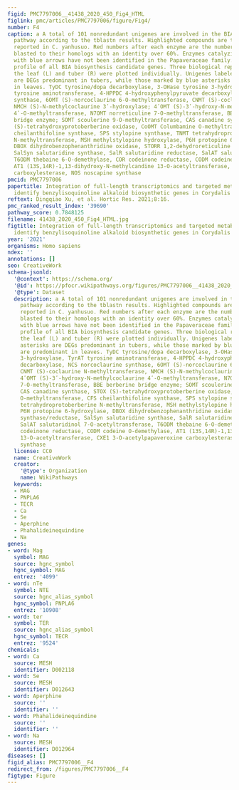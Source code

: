 ```yaml
---
figid: PMC7797006__41438_2020_450_Fig4_HTML
figlink: pmc/articles/PMC7797006/figure/Fig4/
number: F4
caption: a A total of 101 nonredundant unigenes are involved in the BIA biosynthetic
  pathway according to the tblastn results. Highlighted compounds are those previously
  reported in C. yanhusuo. Red numbers after each enzyme are the number of unigenes
  blasted to their homologs with an identity over 60%. Enzymes catalyzing reactions
  with blue arrows have not been identified in the Papaveraceae family. b Expression
  profile of all BIA biosynthesis candidate genes. Three biological replicates from
  the leaf (L) and tuber (R) were plotted individually. Unigenes labeled by red asterisks
  are DEGs predominant in tubers, while those marked by blue asterisks are predominant
  in leaves. TyDC tyrosine/dopa decarboxylase, 3-OHase tyrosine 3-hydroxylase, TyrAT
  tyrosine aminotransferase, 4-HPPDC 4-hydroxyphenylpyruvate decarboxylase, NCS norcoclaurine
  synthase, 6OMT (S)-norcoclaurine 6-O-methyltransferase, CNMT (S)-coclaurine N-methyltransferase,
  NMCH (S)-N-methylcoclaurine 3ʹ-hydroxylase; 4ʹOMT (S)-3ʹ-hydroxy-N-methylcoclaurine
  4ʹ-O-methyltransferase, N7OMT norreticuline 7-O-methyltransferase, BBE berberine
  bridge enzyme; SOMT scoulerine 9-O-methyltransferase, CAS canadine synthase, STOX
  (S)-tetrahydroxyprotoberberine oxidase, CoOMT Columbamine O-methyltransferase, CFS
  cheilanthifoline synthase, SPS stylopine synthase, TNMT tetrahydroprotoberberine
  N-methyltransferase, MSH methylstylopine hydroxylase, P6H protopine 6-hydroxylase,
  DBOX dihydrobenzophenanthridine oxidase, STORR 1,2-dehydroreticuline synthase/reductase,
  SalSyn salutaridine synthase, SalR salutaridine reductase, SalAT salutaridinol 7-O-acetyltransferase,
  T6ODM thebaine 6-O-demethylase, COR codeinone reductase, CODM codeine O-demethylase,
  AT1 (13S,14R)-1,13-dihydroxy-N-methylcandine 13-O-acetyltransferase, CXE1 3-O-acetylpapaveroxine
  carboxylesterase, NOS noscapine synthase
pmcid: PMC7797006
papertitle: Integration of full-length transcriptomics and targeted metabolomics to
  identify benzylisoquinoline alkaloid biosynthetic genes in Corydalis yanhusuo.
reftext: Dingqiao Xu, et al. Hortic Res. 2021;8:16.
pmc_ranked_result_index: '39690'
pathway_score: 0.7848125
filename: 41438_2020_450_Fig4_HTML.jpg
figtitle: Integration of full-length transcriptomics and targeted metabolomics to
  identify benzylisoquinoline alkaloid biosynthetic genes in Corydalis yanhusuo
year: '2021'
organisms: Homo sapiens
ndex: ''
annotations: []
seo: CreativeWork
schema-jsonld:
  '@context': https://schema.org/
  '@id': https://pfocr.wikipathways.org/figures/PMC7797006__41438_2020_450_Fig4_HTML.html
  '@type': Dataset
  description: a A total of 101 nonredundant unigenes are involved in the BIA biosynthetic
    pathway according to the tblastn results. Highlighted compounds are those previously
    reported in C. yanhusuo. Red numbers after each enzyme are the number of unigenes
    blasted to their homologs with an identity over 60%. Enzymes catalyzing reactions
    with blue arrows have not been identified in the Papaveraceae family. b Expression
    profile of all BIA biosynthesis candidate genes. Three biological replicates from
    the leaf (L) and tuber (R) were plotted individually. Unigenes labeled by red
    asterisks are DEGs predominant in tubers, while those marked by blue asterisks
    are predominant in leaves. TyDC tyrosine/dopa decarboxylase, 3-OHase tyrosine
    3-hydroxylase, TyrAT tyrosine aminotransferase, 4-HPPDC 4-hydroxyphenylpyruvate
    decarboxylase, NCS norcoclaurine synthase, 6OMT (S)-norcoclaurine 6-O-methyltransferase,
    CNMT (S)-coclaurine N-methyltransferase, NMCH (S)-N-methylcoclaurine 3ʹ-hydroxylase;
    4ʹOMT (S)-3ʹ-hydroxy-N-methylcoclaurine 4ʹ-O-methyltransferase, N7OMT norreticuline
    7-O-methyltransferase, BBE berberine bridge enzyme; SOMT scoulerine 9-O-methyltransferase,
    CAS canadine synthase, STOX (S)-tetrahydroxyprotoberberine oxidase, CoOMT Columbamine
    O-methyltransferase, CFS cheilanthifoline synthase, SPS stylopine synthase, TNMT
    tetrahydroprotoberberine N-methyltransferase, MSH methylstylopine hydroxylase,
    P6H protopine 6-hydroxylase, DBOX dihydrobenzophenanthridine oxidase, STORR 1,2-dehydroreticuline
    synthase/reductase, SalSyn salutaridine synthase, SalR salutaridine reductase,
    SalAT salutaridinol 7-O-acetyltransferase, T6ODM thebaine 6-O-demethylase, COR
    codeinone reductase, CODM codeine O-demethylase, AT1 (13S,14R)-1,13-dihydroxy-N-methylcandine
    13-O-acetyltransferase, CXE1 3-O-acetylpapaveroxine carboxylesterase, NOS noscapine
    synthase
  license: CC0
  name: CreativeWork
  creator:
    '@type': Organization
    name: WikiPathways
  keywords:
  - MAG
  - PNPLA6
  - TECR
  - Ca
  - Se
  - Aperphine
  - Phahalideinequindine
  - Na
genes:
- word: Mag
  symbol: MAG
  source: hgnc_symbol
  hgnc_symbol: MAG
  entrez: '4099'
- word: nTe
  symbol: NTE
  source: hgnc_alias_symbol
  hgnc_symbol: PNPLA6
  entrez: '10908'
- word: ter
  symbol: TER
  source: hgnc_alias_symbol
  hgnc_symbol: TECR
  entrez: '9524'
chemicals:
- word: Ca
  source: MESH
  identifier: D002118
- word: Se
  source: MESH
  identifier: D012643
- word: Aperphine
  source: ''
  identifier: ''
- word: Phahalideinequindine
  source: ''
  identifier: ''
- word: Na
  source: MESH
  identifier: D012964
diseases: []
figid_alias: PMC7797006__F4
redirect_from: /figures/PMC7797006__F4
figtype: Figure
---
```

